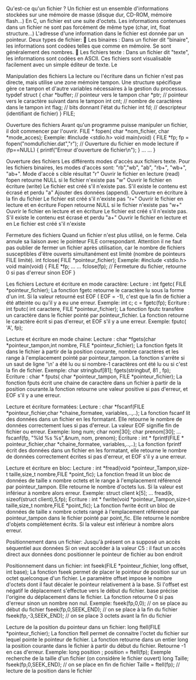 Qu'est-ce qu'un fichier ?
Un fichier est un ensemble d'informations stockées sur une
mémoire de masse (disque dur, CD-ROM, mémoire flash...)
En C, un fichier est une suite d'octets. Les informations
contenues dans un fichier ne sont pas forcément de même
type (char, int, float structure...)
L'adresse d'une information dans le fichier est donnée par
un pointeur.
Deux types de fichier:
 Les binaires : Dans un fichier dit "binaire", les
informations sont codées telles que comme en mémoire.
Se sont généralement des nombres.
 Les fichiers texte : Dans un fichier dit "texte", les
informations sont codées en ASCII. Ces fichiers sont
visualisable facilement avec un simple éditeur de texte. Le

Manipulation des fichiers
La lecture ou l'écriture dans un fichier n'est pas directe, mais
utilise une zone mémoire tampon.
Une structure spécifique gère ce tampon et d'autre variables
nécessaires à la gestion du processus.
typdef struct
{
char *buffer; // pointeur vers le tampon
char *ptr; // pointeur vers le caractère suivant dans le tampon
int cnt; // nombre de caractères dans le tampon
int flag; // bits donnant l'état du fichier
int fd; // descripteur (identifiant de fichier)
} FILE;

Ouverture des fichiers
Avant qu'un programme puisse manipuler un fichier, il doit
commencer par l'ouvrir.
FILE * fopen( char *nom_fichier, char *mode_acces);
Exemple:
#include <stdio.h>
void main(void)
{
FILE *fp;
fp = fopen("nomdufichier.dat","r"); // Ouverture du fichier en mode lecture
if (fp==NULL)
{
printf("Erreur d'ouverture de fichier\n");
}
...
...
}

Ouverture des fichiers
Les différents modes d'accès aux fichiers texte.
Pour les fichiers binaires, les modes d'accès sont: "rb","wb", "ab", "rb+",
"wb+", "ab+".
Mode
d'accè
s
cible résultat
"r" Ouvrir le fichier en lecture (read) fopen retourne NULL si le fichier
n'existe pas
"w" Ouvrir le fichier en écriture
(write)
Le fichier est créé s'il n'existe
pas. S'il existe le contenu est
écrasé et perdu
"a" Ajouter des données (append).
Ouverture en écriture à la fin du
fichier
Le fichier est créé s'il n'existe
pas
"r+" Ouvrir le fichier en lecture et en
écriture
Fopen retourne NULL si le fichier
n'existe pas
"w+" Ouvrir le fichier en lecture et en
écriture
Le fichier est créé s'il n'existe
pas. S'il existe le contenu est
écrasé et perdu
"a+" Ouvrir le fichier en lecture et en Le fichier est créé s'il n'existe

Fermeture des fichiers
Quand un fichier n'est plus utilisé, on le ferme. Cela annule sa
liaison avec le pointeur FILE correspondant.
Attention il ne faut pas oublier de fermer un fichier après
utilisation, car le nombre de fichiers susceptibles d'être ouverts
simultanément est limité (nombre de pointeurs FILE limité).
int fclose( FILE *pointeur_fichier);
Exemple:
#include <stdio.h>
void main(void)
{
FILE *fp;
...
...
fclose(fp); // Fermeture du fichier, retourne 0 si pas d'erreur sinon EOF
}

Les fichiers
Lecture et écriture en mode caractère:
Lecture :
int fgetc( FILE *pointeur_fichier);
La fonction fgetc retourne le caractère lu sous la forme d'un int.
Si la valeur retourné est EOF ( EOF = -1), c'est que la fin de
fichier a été atteinte ou qu'il y a eu une erreur.
Exemple:
int c;
c = fgetc(fp);
Ecriture :
int fputc( int caractere, FILE *pointeur_fichier);
La fonction fputc transfère un caractère dans le fichier pointé par
pointeur_fichier. La fonction retourne le caractère écrit si pas
d'erreur, et EOF s'il y a une erreur.
Exemple:
fputc( 'A', fp);

Lecture et écriture en mode chaine:
Lecture :
char *fgets(char *pointeur_tampon,int nombre, FILE
*pointeur_fichier);
La fonction fgets lit dans le fichier à partir de la position
courante, nombre caractères et les range à l'emplacement pointé
par pointeur_tampon. La fonction s'arrête si un saut de ligne '\n'
a été lu ou si nombre-1 caractères ont été lu ou si c'est la fin de
fichier.
Exemple:
char stringbuf[81];
fgets(stringbuf, 81 , fp);
Ecriture :
char * fputs( char *pointeur_tampon, FILE *pointeur_fichier);
La fonction fputs écrit une chaine de caractère dans un fichier à
partir de la position courante.la fonction retourne une valeur
positive si pas d'erreur, et EOF s'il y a une erreur.

Lecture et écriture formatées:
Lecture :
char *fscanf(FILE *pointeur_fichier,char *chaine_formatee,
variables,..,..);
La fonction fscanf lit des données dans un fichier en les
formatant. Elle retourne le nombre de données correctement lues
si pas d'erreur. La valeur EOF signifie fin de fichier ou erreur.
Exemple: long num;
char nom[30];
char prenom[30];
...
fscanf(fp, "%ld %s %s",&num, nom, prenom);
Ecriture :
int * fprintf(FILE * pointeur_fichier,char *chaine_formatee,
variables,..,..);
La fonction fprintf écrit des données dans un fichier en les
formatant, elle retourne le nombre de données correctement
écrites si pas d'erreur, et EOF s'il y a une erreur.

Lecture et écriture en bloc:
Lecture :
int *fread(void *pointeur_Tampon,size-t taille,size_t nombre,FILE
*point_fic);
La fonction fread lit un bloc de données de taille x nombre octets
et le range à l'emplacement référencé par pointeur_tampon. Elle
retourne le nombre d'octets lus. Si la valeur est inférieur à
nombre alors erreur.
Exemple: struct client k[5];
...
fread(k, sizeof(struct client),5,fp);
Ecriture :
int * fwrite(void *pointeur_Tampon,size-t taille,size_t nombre,FILE
*point_fic);
La fonction fwrite écrit un bloc de données de taille x nombre
octets rangé à l'emplacement référencé par pointeur_tampon dans
le fichier pointé par point_fic. Elle retourne le nombre d'objets
complétement écrits. Si la valeur est inférieur à nombre alors
erreur.

Positionnement dans un fichier:
Jusqu'à présent on a supposé un accès séquentiel aux données
Si on veut accéder à la valeur C5 : il faut un accès direct aux données
donc positionner le pointeur de fichier au bon endroit

Positionnement dans un fichier:
int fseek(FILE *pointeur_fichier, long offset, int
base);
La fonction fseek permet de placer le pointeur de position sur un
octet quelconque d'un fichier. Le paramètre offset impose le
nombre d'octets dont il faut décaler le pointeur relativement à la
base. Si l'offset est négatif le déplacement s'effectue vers le début
du fichier. base précise l'origine du déplacement dans le fichier.
La fonction retourne 0 si pas d'erreur sinon un nombre non nul.
Exemple: fseek(fp,0,0); // on se place au début du fichier
fseek(fp,0,SEEK_END); // on se place à la fin du fichier
fseek(fp,-3,SEEK_END); // on se place 3 octets avant la fin du fichier

Lecture de la position du pointeur dans un
fichier:
long ftell(FILE *pointeur_fichier);
La fonction ftell permet de connaitre l'octet du fichier sur lequel
pointe le pointeur de fichier. La fonction retourne dans un entier
long la position courante dans le fichier à partir du début du
fichier. Retourne -1 en cas d'erreur.
Exemple:
long position ;
position = ftell(fp);
Exemple recherche de la taille d'un fichier (on considère le fichier ouvert)
long Taille;
fseek(fp,0,SEEK_END); // on se place en fin de fichier
Taille = ftell(fp); // lecture de la position dans le fichier